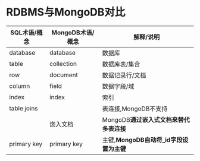 # RDBMS与MongoDB对比

| SQL术语/概念 | MongoDB术语/概念 | 解释/说明                               |
| ------------ | ---------------- | --------------------------------------- |
| database     | database         | 数据库                                  |
| table        | collection       | 数据库表/集合                           |
| row          | document         | 数据记录行/文档                         |
| column       | field            | 数据字段/域                             |
| index        | index            | 索引                                    |
| table joins  |                  | 表连接,MongoDB不支持                    |
|              | 嵌入文档         | MongoDB**通过嵌入式文档来替代多表连接** |
| primary key  | primary key      | 主键,**MongoDB自动将_id字段设置为主键** |


